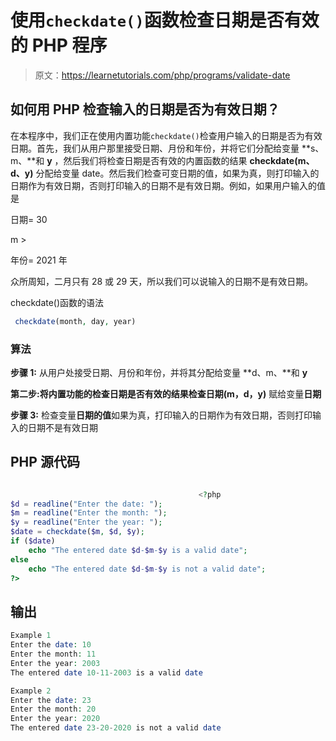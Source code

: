 # 使用`checkdate()`函数检查日期是否有效的 PHP 程序

> 原文：<https://learnetutorials.com/php/programs/validate-date>

## 如何用 PHP 检查输入的日期是否为有效日期？

在本程序中，我们正在使用内置功能`checkdate()`检查用户输入的日期是否为有效日期。首先，我们从用户那里接受日期、月份和年份，并将它们分配给变量 **s、m、**和 **y** ，然后我们将检查日期是否有效的内置函数的结果 **checkdate(m、d、y)** 分配给变量 date。然后我们检查可变日期的值，如果为真，则打印输入的日期作为有效日期，否则打印输入的日期不是有效日期。例如，如果用户输入的值是

日期= 30

m >

年份= 2021 年

众所周知，二月只有 28 或 29 天，所以我们可以说输入的日期不是有效日期。

checkdate()函数的语法

```php
 checkdate(month, day, year) 

```

### 算法

**步骤 1:** 从用户处接受日期、月份和年份，并将其分配给变量 **d、m、**和 **y**

**第二步:**将内置功能的检查日期是否有效的结果**检查日期(m，d，y)** 赋给变量**日期**

**步骤 3:** 检查变量**日期的值**如果为真，打印输入的日期作为有效日期，否则打印输入的日期不是有效日期

## PHP 源代码

```php

                                          <?php
$d = readline("Enter the date: ");
$m = readline("Enter the month: ");
$y = readline("Enter the year: ");
$date = checkdate($m, $d, $y);
if ($date)
    echo "The entered date $d-$m-$y is a valid date";
else
    echo "The entered date $d-$m-$y is not a valid date";
?>

```

## 输出

```php
Example 1
Enter the date: 10
Enter the month: 11
Enter the year: 2003
The entered date 10-11-2003 is a valid date

Example 2
Enter the date: 23
Enter the month: 20
Enter the year: 2020
The entered date 23-20-2020 is not a valid date
```